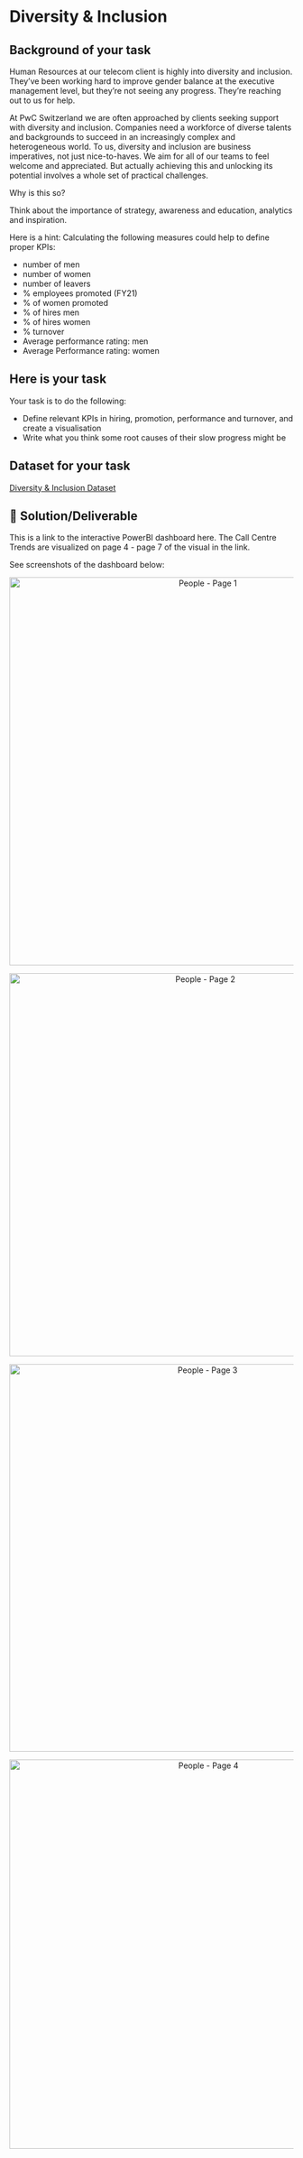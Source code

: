 # Diversity & Inclusion
## Background of your task
Human Resources at our telecom client is highly into diversity and inclusion. They’ve been working hard to improve gender balance at the executive management level, but they’re not seeing any progress. They’re reaching out to us for help.

At PwC Switzerland we are often approached by clients seeking support with diversity and inclusion. Companies need a workforce of diverse talents and backgrounds to succeed in an increasingly complex and heterogeneous world. To us, diversity and inclusion are business imperatives, not just nice-to-haves. We aim for all of our teams to feel welcome and appreciated. But actually achieving this and unlocking its potential involves a whole set of practical challenges.

Why is this so?

Think about the importance of strategy, awareness and education, analytics and inspiration. 

Here is a hint: Calculating the following measures could help to define proper KPIs:
* number of men
* number of women
* number of leavers
* % employees promoted (FY21)
* % of women promoted
* % of hires men
* % of hires women
* % turnover 
* Average performance rating: men
* Average Performance rating: women

## Here is your task
Your task is to do the following:
* Define relevant KPIs in hiring, promotion, performance and turnover, and create a visualisation
* Write what you think some root causes of their slow progress might be

## Dataset for your task 
[Diversity & Inclusion Dataset](https://github.com/WuraAderele/PWC-PowerBI-Virtual-Case-Experience/files/7790582/03.Diversity-Inclusion-Dataset.xlsx/ "Diversity & Inclusion Dataset title")

## 🚀 Solution/Deliverable
This is a link to the interactive PowerBI dashboard here. The Call Centre Trends are visualized on page 4 - page 7 of the visual in the link.

See screenshots of the dashboard below:
<p align = "center">
    <img width="688" alt="People - Page 1" src="https://user-images.githubusercontent.com/94797745/147702561-8b08dd23-e057-4d4b-9fc9-f0c3d35678fe.PNG">
<p align = "center">
    <img width="679" alt="People - Page 2" src="https://user-images.githubusercontent.com/94797745/147702569-e7e2067a-6698-413e-abbe-4c7507c96f70.PNG">
<p align = "center">
    <img width="687" alt="People - Page 3" src="https://user-images.githubusercontent.com/94797745/147702580-f4b476b9-2558-4a8e-8bad-5e9fb01fe40d.PNG">
<p align = "center">
    <img width="690" alt="People - Page 4" src="https://user-images.githubusercontent.com/94797745/147702583-083a4428-e951-4d0c-8f83-20f06c1cfccb.PNG">
